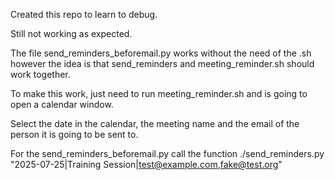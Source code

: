 Created this repo to learn to debug.

Still not working as expected. 

The file send_reminders_beforemail.py works without the need of the .sh however the idea is that
send_reminders and meeting_reminder.sh should work together.

To make this work, just need to run meeting_reminder.sh and is going to open a calendar window.

Select the date in the calendar, the meeting name and the email of the person it is going to be
sent to.

For the send_reminders_beforemail.py call the function 
./send_reminders.py "2025-07-25|Training Session|test@example.com,fake@test.org"

